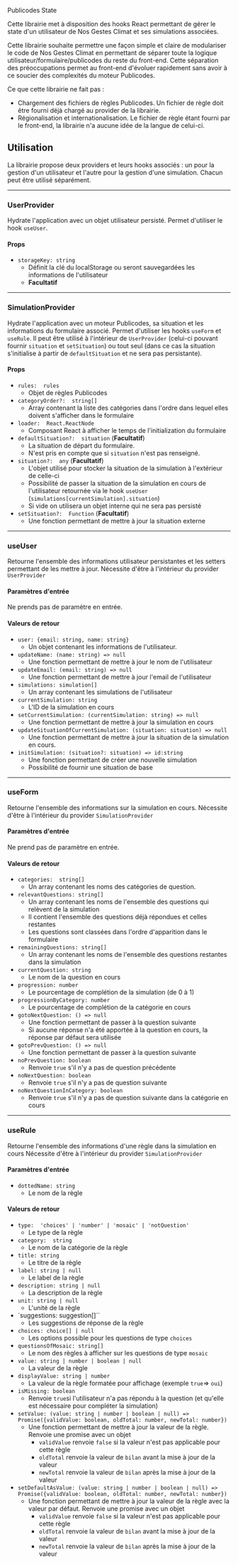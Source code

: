 Publicodes State

Cette librairie met à disposition des hooks React permettant de gérer le state d'un utilisateur de Nos Gestes Climat et ses simulations associées.

Cette librairie souhaite permettre une façon simple et claire de modulariser le code de Nos Gestes Climat en permettant de séparer toute la logique utilisateur/formulaire/publicodes du reste du front-end. Cette séparation des préoccupations permet au front-end d'évoluer rapidement sans avoir à ce soucier des complexités du moteur Publicodes.

Ce que cette librairie ne fait pas :

- Chargement des fichiers de règles Publicodes. Un fichier de règle doit être fourni déjà chargé au provider de la librairie.
- Régionalisation et internationalisation. Le fichier de règle étant fourni par le front-end, la librairie n'a aucune idée de la langue de celui-ci.

## Utilisation

La librairie propose deux providers et leurs hooks associés : un pour la gestion d'un utilisateur et l'autre pour la gestion d'une simulation. Chacun peut être utilisé séparément.

---

### UserProvider

Hydrate l'application avec un objet utilisateur persisté. Permet d'utiliser le hook `useUser`.

#### Props

- `storageKey: string`
  - Définit la clé du localStorage ou seront sauvegardées les informations de l'utilisateur
  - **Facultatif**

---

### SimulationProvider

Hydrate l'application avec un moteur Publicodes, sa situation et les informations du formulaire associé. Permet d'utiliser les hooks `useForm` et `useRule`.
Il peut être utilisé à l'intérieur de `UserProvider` (celui-ci pouvant fournir `situation` et `setSituation`) ou tout seul (dans ce cas la situation s'initialise à partir de `defaultSituation` et ne sera pas persistante).

#### Props

- `rules:  rules`
  - Objet de règles Publicodes
- `categoryOrder?:  string[]`
  - Array contenant la liste des catégories dans l'ordre dans lequel elles doivent s'afficher dans le formulaire
- `loader:  React.ReactNode`
  - Composant React à afficher le temps de l'initialization du formulaire
- `defaultSituation?:  situation` (**Facultatif**)
  - La situation de départ du formulaire.
  - N'est pris en compte que si `situation` n'est pas renseigné.
- `situation?:  any` (**Facultatif**)
  - L'objet utilisé pour stocker la situation de la simulation à l'extérieur de celle-ci
  - Possibilité de passer la situation de la simulation en cours de l'utilisateur retournée via le hook `useUser` (`simulations[currentSimulation].situation`)
  - Si vide on utilisera un objet interne qui ne sera pas persisté
- `setSituation?:  Function` (**Facultatif**)
  - Une fonction permettant de mettre à jour la situation externe

---

### useUser

Retourne l'ensemble des informations utilisateur persistantes et les setters permettant de les mettre à jour. Nécessite d'être à l'intérieur du provider `UserProvider`

#### Paramètres d'entrée

Ne prends pas de paramètre en entrée.

#### Valeurs de retour

- `user: {email: string, name: string}`
  - Un objet contenant les informations de l'utilisateur.
- `updateName: (name: string) => null`
  - Une fonction permettant de mettre à jour le nom de l'utilisateur
- `updateEmail: (email: string) => null`
  - Une fonction permettant de mettre à jour l'email de l'utilisateur
- `simulations: simulation[]`
  - Un array contenant les simulations de l'utilisateur
- `currentSimulation: string`
  - L'ID de la simulation en cours
- `setCurrentSimulation: (currentSimulation: string) => null`
  - Une fonction permettant de mettre à jour la simulation en cours
- `updateSituationOfCurrentSimulation: (situation: situation) => null`
  - Une fonction permettant de mettre à jour la situation de la simulation en cours.
- `initSimulation: (situation?: situation) => id:string`
  - Une fonction permettant de créer une nouvelle simulation
  - Possibilité de fournir une situation de base

---

### useForm

Retourne l'ensemble des informations sur la simulation en cours. Nécessite d'être à l'intérieur du provider `SimulationProvider`

#### Paramètres d'entrée

Ne prend pas de paramètre en entrée.

#### Valeurs de retour

- `categories:  string[]`
  - Un array contenant les noms des catégories de question.
- `relevantQuestions: string[]`
  - Un array contenant les noms de l'ensemble des questions qui relèvent de la simulation
  - Il contient l'ensemble des questions déjà répondues et celles restantes
  - Les questions sont classées dans l'ordre d'apparition dans le formulaire
- `remainingQuestions: string[]`
  - Un array contenant les noms de l'ensemble des questions restantes dans la simulation
- `currentQuestion: string`
  - Le nom de la question en cours
- `progression: number`
  - Le pourcentage de complétion de la simulation (de 0 à 1)
- `progressionByCategory: number`
  - Le pourcentage de complétion de la catégorie en cours
- `gotoNextQuestion: () => null`
  - Une fonction permettant de passer à la question suivante
  - Si aucune réponse n'a été apportée à la question en cours, la réponse par défaut sera utilisée
- `gotoPrevQuestion: () => null`
  - Une fonction permettant de passer à la question suivante
- `noPrevQuestion: boolean`
  - Renvoie `true` s'il n'y a pas de question précédente
- `noNextQuestion: boolean`
  - Renvoie `true` s'il n'y a pas de question suivante
- `noNextQuestionInCategory: boolean`
  - Renvoie `true` s'il n'y a pas de question suivante dans la catégorie en cours

---

### useRule

Retourne l'ensemble des informations d'une règle dans la simulation en cours Nécessite d'être à l'intérieur du provider `SimulationProvider`

#### Paramètres d'entrée

- `dottedName: string`
  - Le nom de la règle

#### Valeurs de retour

- `type:  'choices' | 'number' | 'mosaic' | 'notQuestion'`
  - Le type de la règle
- `category:  string`
  - Le nom de la catégorie de la règle
- `title: string`
  - Le titre de la règle
- `label: string | null`
  - Le label de la règle
- `description: string | null`
  - La description de la règle
- `unit: string | null`
  - L'unité de la règle
- `suggestions: suggestion[]``
  - Les suggestions de réponse de la règle
- `choices: choice[] | null`
  - Les options possible pour les questions de type `choices`
- `questionsOfMosaic: string[]`
  - Le nom des règles à afficher sur les questions de type `mosaic`
- `value: string | number | boolean | null`
  - La valeur de la règle
- `displayValue: string | number`
  - La valeur de la règle formatée pour affichage (exemple `true`=> `oui`)
- `isMissing: boolean`
  - Renvoie `true`si l'utilisateur n'a pas répondu à la question (et qu'elle est nécessaire pour compléter la simulation)
- `setValue: (value: string | number | boolean | null) => Promise({validValue: boolean, oldTotal: number, newTotal: number})`
  - Une fonction permettant de mettre à jour la valeur de la règle. Renvoie une promise avec un objet
    - `validValue` renvoie `false` si la valeur n'est pas applicable pour cette règle
    - `oldTotal` renvoie la valeur de `bilan` avant la mise à jour de la valeur
    - `newTotal` renvoie la valeur de `bilan` après la mise à jour de la valeur
- `setDefaultAsValue: (value: string | number | boolean | null) => Promise({validValue: boolean, oldTotal: number, newTotal: number})`
  - Une fonction permettant de mettre à jour la valeur de la règle avec la valeur par défaut. Renvoie une promise avec un objet
    - `validValue` renvoie `false` si la valeur n'est pas applicable pour cette règle
    - `oldTotal` renvoie la valeur de `bilan` avant la mise à jour de la valeur
    - `newTotal` renvoie la valeur de `bilan` après la mise à jour de la valeur
